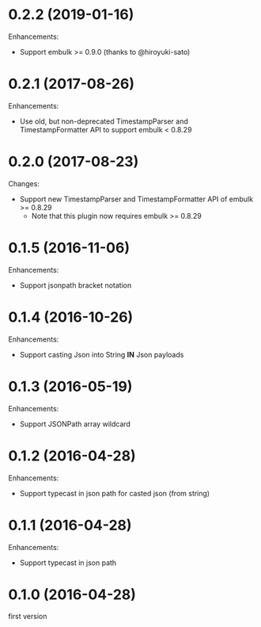 # 0.2.2 (2019-01-16)

Enhancements:

* Support embulk >= 0.9.0 (thanks to @hiroyuki-sato)

# 0.2.1 (2017-08-26)

Enhancements:

* Use old, but non-deprecated TimestampParser and TimestampFormatter API to support embulk < 0.8.29

# 0.2.0 (2017-08-23)

Changes:

* Support new TimestampParser and TimestampFormatter API of embulk >= 0.8.29
  * Note that this plugin now requires embulk >= 0.8.29

# 0.1.5 (2016-11-06)

Enhancements:

* Support jsonpath bracket notation

# 0.1.4 (2016-10-26)

Enhancements:

* Support casting Json into String **IN** Json payloads

# 0.1.3 (2016-05-19)

Enhancements:

* Support JSONPath array wildcard

# 0.1.2 (2016-04-28)

Enhancements:

* Support typecast in json path for casted json (from string)

# 0.1.1 (2016-04-28)

Enhancements:

* Support typecast in json path

# 0.1.0 (2016-04-28)

first version


